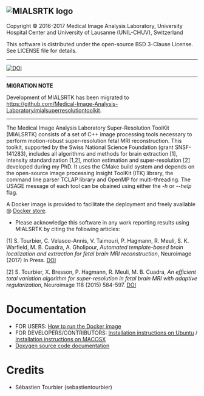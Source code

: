 ![MIALSRTK logo](https://cloud.githubusercontent.com/assets/22279770/24004342/5e78836a-0a66-11e7-8b7d-058961cfe8e8.png)
---

Copyright © 2016-2017 Medical Image Analysis Laboratory, University Hospital Center and University of Lausanne (UNIL-CHUV), Switzerland 

This software is distributed under the open-source BSD 3-Clause License. See LICENSE file for details.

---
[![DOI](https://zenodo.org/badge/85210898.svg)](https://zenodo.org/badge/latestdoi/85210898)

---
**MIGRATION NOTE**

Development of MIALSRTK has been migrated to https://github.com/Medical-Image-Analysis-Laboratory/mialsuperresolutiontoolkit.

---
   
The Medical Image Analysis Laboratory Super-Resolution ToolKit (MIALSRTK) consists of a set of C++ image processing tools necessary to perform motion-robust super-resolution fetal MRI reconstruction. This toolkit, supported by the Swiss National Science Foundation (grant SNSF-141283), includes all algorithms and methods for brain extraction [1], intensity standardization [1,2], motion estimation and super-resolution [2] developed during my PhD. It uses the CMake build system and depends on the open-source image processing Insight ToolKit (ITK) library, the command line parser TCLAP library and OpenMP for multi-threading. The USAGE message of each tool can be obained using either the *-h* or *--help* flag. 

A Docker image is provided to facilitate the deployment and freely available @ [Docker store](https://store.docker.com/community/images/sebastientourbier/mialsuperresolutiontoolkit).  

* Please acknowledge this software in any work reporting results using MIALSRTK by citing the following articles:

[1] S. Tourbier, C. Velasco-Annis, V. Taimouri, P. Hagmann, R. Meuli, S. K. Warfield, M. B. Cuadra,
A. Gholipour, *Automated template-based brain localization and extraction for fetal brain MRI
reconstruction*, Neuroimage (2017) In Press. [DOI](https://doi.org/10.1016/j.neuroimage.2017.04.004)

[2] S. Tourbier, X. Bresson, P. Hagmann, R. Meuli, M. B. Cuadra, *An efficient total variation
algorithm for super-resolution in fetal brain MRI with adaptive regularization*, Neuroimage 118
(2015) 584-597. [DOI](https://doi.org/10.1016/j.neuroimage.2015.06.018)

# Documentation #

* FOR USERS: [How to run the Docker image](https://github.com/sebastientourbier/mialsuperresolutiontoolkit/blob/master/documentation/userguide_docker.md)
* FOR DEVELOPERS/CONTRIBUTORS: [Installation instructions on Ubuntu](https://github.com/sebastientourbier/mialsuperresolutiontoolkit/blob/master/documentation/devguide_ubuntu.md) / [Installation instructions on MACOSX](https://github.com/sebastientourbier/mialsuperresolutiontoolkit/blob/master/documentation/devguide_mac.md)
* [Doxygen source code documentation](https://htmlpreview.github.io/?https://github.com/sebastientourbier/mialsuperresolutiontoolkit/blob/master/documentation/doxygen_html/index.html)

# Credits #

* Sébastien Tourbier (sebastientourbier)
